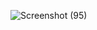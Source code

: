 ![Screenshot (95)](https://github.com/user-attachments/assets/c5ad40c5-09ed-4b6a-ba9f-66f8866c891c)
